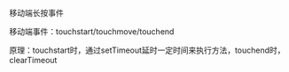 移动端长按事件

移动端事件：touchstart/touchmove/touchend

原理：touchstart时，通过setTimeout延时一定时间来执行方法，touchend时，clearTimeout
